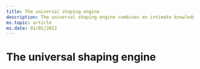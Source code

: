 ```yaml
---
title: The universal shaping engine
description: The universal shaping engine combines an intimate knowledge of language scripts and the OpenType font format to provide sophisticated rendering of complex scripts.
ms.topic: article
ms.date: 01/01/2022
---
```


# The universal shaping engine
